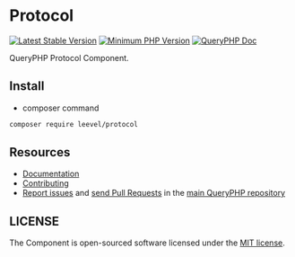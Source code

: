 Protocol
=================

[![Latest Stable Version](http://img.shields.io/packagist/v/leevel/protocol.svg)](https://packagist.org/packages/leevel/protocol)
<a href="https://php.net"><img src="https://img.shields.io/badge/php-%3E%3D%208.1.0-8892BF.svg" alt="Minimum PHP Version"></a>
[![QueryPHP Doc](https://img.shields.io/badge/docs-passing-green.svg?maxAge=2592000)](https://www.queryphp.com/docs/)

QueryPHP Protocol Component.

## Install

- composer command

```bash
composer require leevel/protocol
```

Resources
---------

  * [Documentation](https://www.queryphp.com/docs/protocol/coroutine.html)
  * [Contributing](https://www.queryphp.com/docs/developer/)
  * [Report issues](https://github.com/hunzhiwange/framework/issues) and
    [send Pull Requests](https://github.com/hunzhiwange/framework/pulls)
    in the [main QueryPHP repository](https://github.com/hunzhiwange/framework)

## LICENSE

The Component is open-sourced software licensed under the [MIT license](LICENSE).